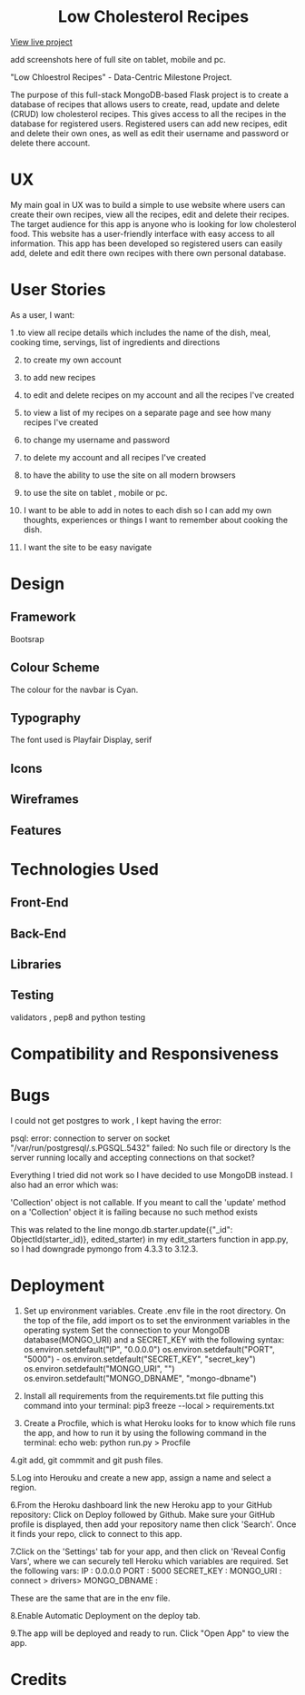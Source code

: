 

<h1 align="center">Low Cholesterol Recipes</h1>


[View live project]()


add screenshots here of full site on tablet, mobile and pc.




"Low Chloestrol Recipes" -  Data-Centric  Milestone Project.


The purpose of this full-stack MongoDB-based Flask project is to create a database of recipes that allows users to create, read, update and delete (CRUD) low cholesterol recipes. This gives access to all the recipes in the database for registered users. Registered users can add new recipes, edit and delete their own ones, as well as edit their username and password or delete there account.


# UX


My main goal in UX was to build a simple to use website where users can create their own recipes, view all the recipes, edit and delete their recipes. The target audience for this app is anyone who is looking for low cholesterol food.
This website has a user-friendly interface with easy access to all information. This app has been developed so registered users can easily add, delete and edit there own recipes with there own personal database.


# User Stories




As a user, I want:


1 .to view all recipe details which includes the name of the dish, meal, cooking time, servings, list of  ingredients and directions


2. to create my own account


3. to add new recipes


4. to edit and delete recipes on my account and all the recipes I've created


5. to view a list of my recipes on a separate page and see how many recipes I've created


6. to change my username and password


7. to delete my account and all recipes I've created


8. to have the ability to use the site on all modern browsers


9. to use the site on tablet , mobile or pc.


10. I want to be able to add in notes to each dish so I can add my own thoughts, experiences or
things I want to remember about cooking the dish.


11. I want the site to be easy navigate


# Design


## Framework
Bootsrap


## Colour Scheme
The colour for the navbar is Cyan.

## Typography
The font used is Playfair Display, serif

## Icons


## Wireframes


## Features


# Technologies Used


## Front-End


## Back-End


## Libraries


## Testing
validators , pep8 and python testing


# Compatibility and Responsiveness


# Bugs
I could not get postgres to work , I kept having the error:

psql: error: connection to server on socket "/var/run/postgresql/.s.PGSQL.5432" failed: No such file or directory Is the server running locally and accepting connections on that socket?

Everything I tried did not work so I have decided to use MongoDB instead. I also had an error which was:

'Collection' object is not callable. If you meant to call the 'update' method on a 'Collection' object it is failing because no such method exists

This was related to the line mongo.db.starter.update({"_id": ObjectId(starter_id)}, edited_starter) in my edit_starters function in app.py, so I had downgrade pymongo from 4.3.3 to 3.12.3.

# Deployment
1. Set up environment variables.
Create .env file in the root directory.
On the top of the file, add import os to set the environment variables in the operating system
Set the connection to your MongoDB database(MONGO_URI) and a SECRET_KEY with the following syntax: os.environ.setdefault("IP", "0.0.0.0")
os.environ.setdefault("PORT", "5000") -
os.environ.setdefault("SECRET_KEY", "secret_key")
os.environ.setdefault("MONGO_URI", "")
os.environ.setdefault("MONGO_DBNAME", "mongo-dbname")

2. Install all requirements from the requirements.txt file putting this command into your terminal:
pip3 freeze --local > requirements.txt

3. Create a Procfile, which is what Heroku looks for to know which file runs the app, and how to
run it by using the following command in the terminal:
echo web: python run.py > Procfile

4.git add, git commmit and git push files.

5.Log into Herouku and create a new app, assign a name and select a region.

6.From the Heroku dashboard link the new Heroku app to your GitHub repository:
Click on Deploy followed by Github.
Make sure your GitHub profile is displayed, then add your repository name then click 'Search'.
Once it finds your repo, click to connect to this app.

7.Click on the 'Settings' tab for your app, and then click on 'Reveal Config Vars', where
we can securely tell Heroku which variables are required. Set the following vars:
IP : 0.0.0.0
PORT : 5000
SECRET_KEY : <your secret key>
MONGO_URI : <link to your MongoDB database: myfirst cluster > connect > drivers>
MONGO_DBNAME :  <link to your MongoDB database>


These are the same that are in the env file.

8.Enable Automatic Deployment on the deploy tab.

9.The app will be deployed and ready to run. Click "Open App" to view the app.








# Credits
